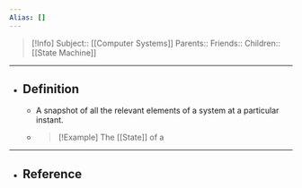 ```yaml
---
Alias: []
---
```

> [!Info]
> Subject:: [[Computer Systems]]
> Parents:: 
> Friends:: 
> Children:: [[State Machine]]
---
- ## Definition
	- A snapshot of all the relevant elements of a system at a particular instant.
	- > [!Example]
	  > The [[State]] of a 
---
- ## Reference